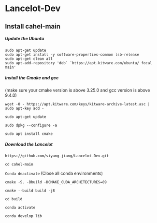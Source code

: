 # Lancelot-Dev

## Install cahel-main

##### Update the Ubuntu
```
sudo apt-get update
sudo apt-get install -y software-properties-common lsb-release
sudo apt-get clean all
sudo apt-add-repository 'deb` `https://apt.kitware.com/ubuntu/ focal main'
```


##### Install the Cmake and gcc
(make sure your cmake version is above 3.25.0 and gcc version is above 9.4.0)

`wget -O - https://apt.kitware.com/keys/kitware-archive-latest.asc | sudo apt-key add -`

`sudo apt-get update`

`sudo dpkg --configure -a`

`sudo apt install cmake` 



##### Download the Lancelot
`https://github.com/siyang-jiang/Lancelot-Dev.git`

`cd cahel-main`

`Conda deactivate` (Close all conda environments) 

`cmake -S. -Bbuild -DCMAKE_CUDA_ARCHITECTURES=89`

`cmake --build build -j8`

`cd build`

`conda activate`

`conda develop lib`
